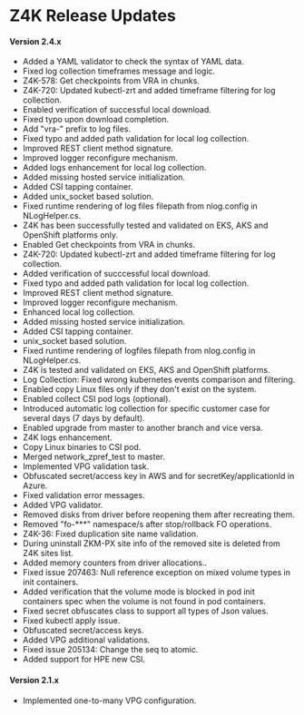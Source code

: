 # Z4K Release Updates

#### Version 2.4.x

- Added a YAML validator to check the syntax of YAML data.
- Fixed log collection timeframes message and logic.
- Z4K-578: Get checkpoints from VRA in chunks.
- Z4K-720: Updated kubectl-zrt and added timeframe filtering for log collection.
- Enabled verification of successful local download.  
- Fixed typo upon download completion.
- Add "vra-" prefix to log files.
- Fixed typo and added path validation for local log collection.
- Improved REST client method signature.
- Improved logger reconfigure mechanism.
- Added logs enhancement for local log collection.
- Added missing hosted service initialization.
- Added CSI tapping container.
- Added unix_socket based solution.
- Fixed runtime rendering of log files filepath from nlog.config in NLogHelper.cs.
- Z4K has been successfully tested and validated on EKS, AKS and OpenShift platforms only.
- Enabled Get checkpoints from VRA in chunks.
- Z4K-720: Updated kubectl-zrt and added timeframe filtering for log collection.
- Added verification of succcessful local download.
- Fixed typo and added path validation for local log collection.
- Improved REST client method signature.
- Improved logger reconfigure mechanism.
- Enhanced local log collection.
- Added missing hosted service initialization.
- Added CSI tapping container.
- unix_socket based solution.
- Fixed runtime rendering of logfiles filepath from nlog.config in NLogHelper.cs.
- Z4K is tested and validated on EKS, AKS and OpenShift platforms.
- Log Collection: Fixed wrong kubernetes events comparison and filtering.
- Enabled copy Linux files only if they don't exist on the system.
- Enabled collect CSI pod logs (optional).
- Introduced automatic log collection for specific customer case for several days (7 days by default).
- Enabled upgrade from master to another branch and vice versa.
- Z4K logs enhancement.
- Copy Linux binaries to CSI pod.
- Merged network_zpref_test to master.
- Implemented VPG validation task.
- Obfuscated secret/access key in AWS and for secretKey/applicationId in Azure.
- Fixed validation error messages.
- Added VPG validator.
- Removed disks from driver before reopening them after recreating them.
- Removed "fo-***" namespace/s after stop/rollback FO operations.
- Z4K-36: Fixed duplication site name validation.
- During uninstall ZKM-PX site info of the removed site is deleted from Z4K sites list.
- Added memory counters from driver allocations..
- Fixed issue 207463: Null reference exception on mixed volume types in init containers.
- Added verification that the volume mode is blocked in pod init containers spec when the volume is not found in pod containers.
- Fixed secret obfuscates class to support all types of Json values.
- Fixed kubectl apply issue.
- Obfuscated secret/access keys.
- Added VPG additional validations.
- Fixed issue 205134: Change the seq to atomic.
- Added support for HPE new CSI.

#### Version 2.1.x
- Implemented one-to-many VPG configuration.
